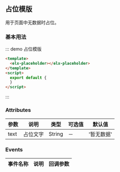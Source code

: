 <script>
  export default {
  }
</script>

## 占位模版

用于页面中无数据时占位。

### 基本用法


::: demo 占位模版
```html
<template>
  <elx-placeholder></elx-placeholder>
</template>
<script>
  export default {
  }
</script>
```
:::









### Attributes
| 参数      | 说明          | 类型      | 可选值                           | 默认值  |
|---------- |-------------- |---------- |--------------------------------  |-------- |
|text | 占位文字 |String |－|'暂无数据'|


### Events
| 事件名称 | 说明 | 回调参数 |
|---------- |-------- |---------- |
